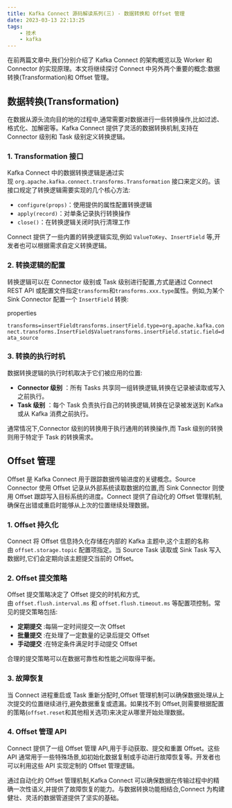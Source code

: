 ```yaml
---
title: Kafka Connect 源码解读系列(三) - 数据转换和 Offset 管理
date: 2023-03-13 22:13:25
tags: 
    - 技术
    - kafka
---
```


在前两篇文章中,我们分别介绍了 Kafka Connect 的架构概览以及 Worker 和 Connector 的实现原理。本文将继续探讨 Connect 中另外两个重要的概念:数据转换(Transformation)和 Offset 管理。

## **数据转换(Transformation)**

在数据从源头流向目的地的过程中,通常需要对数据进行一些转换操作,比如过滤、格式化、加解密等。Kafka Connect 提供了灵活的数据转换机制,支持在 Connector 级别和 Task 级别定义转换逻辑。

### **1. Transformation 接口**

Kafka Connect 中的数据转换逻辑是通过实现 `org.apache.kafka.connect.transforms.Transformation` 接口来定义的。该接口规定了转换逻辑需要实现的几个核心方法:

- `configure(props)`：使用提供的属性配置转换逻辑
- `apply(record)`：对单条记录执行转换操作
- `close()`：在转换逻辑关闭时执行清理工作

Connect 提供了一些内置的转换逻辑实现,例如 `ValueToKey`、`InsertField` 等,开发者也可以根据需求自定义转换逻辑。

### **2. 转换逻辑的配置**

转换逻辑可以在 Connector 级别或 Task 级别进行配置,方式是通过 Connect REST API 或配置文件指定`transforms`和`transforms.xxx.type`属性。例如,为某个 Sink Connector 配置一个 `InsertField` 转换:

properties

`transforms=insertFieldtransforms.insertField.type=org.apache.kafka.connect.transforms.InsertField$Valuetransforms.insertField.static.field=data_source`

### **3. 转换的执行时机**

数据转换逻辑的执行时机取决于它们被应用的位置:

- **Connector 级别** ：所有 Tasks 共享同一组转换逻辑,转换在记录被读取或写入之前执行。
- **Task 级别** ：每个 Task 负责执行自己的转换逻辑,转换在记录被发送到 Kafka 或从 Kafka 消费之前执行。

通常情况下,Connector 级别的转换用于执行通用的转换操作,而 Task 级别的转换则用于特定于 Task 的转换需求。

## **Offset 管理**

Offset 是 Kafka Connect 用于跟踪数据传输进度的关键概念。Source Connector 使用 Offset 记录从外部系统读取数据的位置,而 Sink Connector 则使用 Offset 跟踪写入目标系统的进度。Connect 提供了自动化的 Offset 管理机制,确保在出错或重启时能够从上次的位置继续处理数据。

### **1. Offset 持久化**

Connect 将 Offset 信息持久化存储在内部的 Kafka 主题中,这个主题的名称由 `offset.storage.topic` 配置项指定。当 Source Task 读取或 Sink Task 写入数据时,它们会定期向该主题提交当前的 Offset。

### **2. Offset 提交策略**

Offset 提交策略决定了 Offset 提交的时机和方式,由 `offset.flush.interval.ms` 和 `offset.flush.timeout.ms` 等配置项控制。常见的提交策略包括:

- **定期提交** :每隔一定时间提交一次 Offset
- **批量提交** :在处理了一定数量的记录后提交 Offset
- **手动提交** :在特定条件满足时手动提交 Offset

合理的提交策略可以在数据可靠性和性能之间取得平衡。

### **3. 故障恢复**

当 Connect 进程重启或 Task 重新分配时,Offset 管理机制可以确保数据处理从上次提交的位置继续进行,避免数据重复或遗漏。如果找不到 Offset,则需要根据配置的策略(`offset.reset`和其他相关选项)来决定从哪里开始处理数据。

### **4. Offset 管理 API**

Connect 提供了一组 Offset 管理 API,用于手动获取、提交和重置 Offset。这些 API 通常用于一些特殊场景,如初始化数据复制或手动进行故障恢复等。开发者也可以利用这些 API 实现定制的 Offset 管理逻辑。

通过自动化的 Offset 管理机制,Kafka Connect 可以确保数据在传输过程中的精确一次性语义,并提供了故障恢复的能力。与数据转换功能相结合,Connect 为构建健壮、灵活的数据管道提供了坚实的基础。